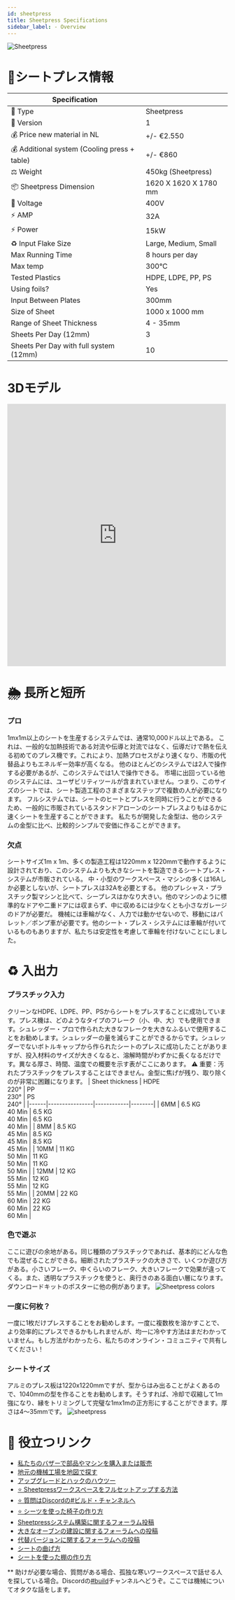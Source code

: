 ```yaml
---
id: sheetpress 
title: Sheetpress Specifications 
sidebar_label: - Overview 
---
```

<style> 
:root { 
  --highlight: #f29094; 
  --hover: #f29094; 
} 
</style> 

![Sheetpress](assets/build/sheetpress.jpg) 

# 📓シートプレス情報 

| Specification                                 |             | 
|--------------------------------------|-----------------------| 
| 📓 Type                               | Sheetpress              | 
| 💎 Version                            | 1                     | 
| 💰 Price new material in NL            | +/- €2.550                | 
| 💰 Additional system (Cooling press + table)   | +/- €860                  | 
| ⚖️ Weight                             | 450kg (Sheetpress)    | 
| 📦 Sheetpress Dimension               | 1620 X 1620 X 1780 mm | 
| 🔌 Voltage                            | 400V                  | 
| ⚡️ AMP                                | 32A                   | 
| ⚡️ Power                              | 15kW                 | 
| ♻️ Input Flake Size                   | Large, Medium, Small  | 
| Max Running Time                     | 8 hours per day       | 
| Max temp                             | 300°C                 | 
| Tested Plastics                      | HDPE, LDPE, PP, PS    | 
| Using foils?                         | Yes                   | 
| Input Between Plates                 | 300mm                 | 
| Size of Sheet                        | 1000 x 1000 mm        | 
| Range of Sheet Thickness             | 4 - 35mm              | 
| Sheets Per Day (12mm)                | 3                    | 
| Sheets Per Day with full system (12mm)  | 10                    | 
# 3Dモデル 

<iframe width="500" height="600" src="https://b2b.partcommunity.com/community/partcloud/embedded.html?route=embedded-viewer&name=Hot+Press+v1&model_id=96613&portal=b2b&noAutoload=true&autoRotate=false&hideMenu=true&topColor=%23FFFFFF&bottomColor=%23ffffff&cameraParams=false&varsettransfer=" frameborder="0" id="EmbeddedView-Iframe-96613" allowfullscreen></iframe> 

# 🌦 長所と短所 

### プロ 
1mx1m以上のシートを生産するシステムでは、通常10,000ドル以上である。 
これは、一般的な加熱技術である対流や伝導と対流ではなく、伝導だけで熱を伝える初めてのプレス機です。これにより、加熱プロセスがより速くなり、市販の代替品よりもエネルギー効率が高くなる。 
他のほとんどのシステムでは2人で操作する必要があるが、このシステムでは1人で操作できる。  市場に出回っている他のシステムには、ユーザビリティツールが含まれていません。つまり、このサイズのシートでは、シート製造工程のさまざまなステップで複数の人が必要になります。 
フルシステムでは、シートのヒートとプレスを同時に行うことができるため、一般的に市販されているスタンドアローンのシートプレスよりもはるかに速くシートを生産することができます。 
私たちが開発した金型は、他のシステムの金型に比べ、比較的シンプルで安価に作ることができます。 

### 欠点 
シートサイズ1m x 1m、多くの製造工程は1220mm x 1220mmで動作するように設計されており、このシステムよりも大きなシートを製造できるシートプレス・システムが市販されている。 
中・小型のワークスペース・マシンの多くは16Aしか必要としないが、シートプレスは32Aを必要とする。 
他のプレシャス・プラスチック製マシンと比べて、シープレスはかなり大きい。他のマシンのように標準的なドアや二重ドアには収まらず、中に収めるには少なくとも小さなガレージのドアが必要だ。 
機械には車輪がなく、人力では動かせないので、移動にはパレット／ポンプ車が必要です。他のシート・プレス・システムには車輪が付いているものもありますが、私たちは安定性を考慮して車輪を付けないことにしました。 
# ♻️ 入出力 
### プラスチック入力 

クリーンなHDPE、LDPE、PP、PSからシートをプレスすることに成功しています。プレス機は、どのようなタイプのフレーク（小、中、大）でも使用できます。シュレッダー・プロで作られた大きなフレークを大きなふるいで使用することをお勧めします。シュレッダーの量を減らすことができるからです。シュレッダーでないボトルキャップから作られたシートのプレスに成功したことがありますが、投入材料のサイズが大きくなると、溶解時間がわずかに長くなるだけです。異なる厚さ、時間、温度での概要を示す表がここにあります。 
⚠️ 重要：汚れたプラスチックをプレスすることはできません。金型に焦げが残り、取り除くのが非常に困難になります。 
 |  Sheet thickness    | HDPE  <br> 220°    | PP <br>  230°   | PS <br> 240°  | 
 |------|----------------|------------|--------| 
 | 6MM  | 6.5 KG <br> 40 Min   | 6.5 KG <br> 40 Min     | 6.5 KG <br> 40 Min   | 
 | 8MM  | 8.5 KG <br> 45 Min   | 8.5 KG <br> 45 Min     | 8.5 KG <br> 45 Min   | 
 | 10MM | 11 KG <br> 50 Min    | 11 KG <br> 50 Min      | 11 KG <br> 50 Min    | 
 | 12MM | 12 KG <br> 55 Min    | 12 KG <br> 55 Min      | 12 KG <br> 55 Min    | 
 | 20MM | 22 KG <br> 60 Min    | 22 KG <br> 60 Min      | 22 KG <br> 60 Min     | 
### 色で遊ぶ 
ここに遊びの余地がある。同じ種類のプラスチックであれば、基本的にどんな色でも混ぜることができる。細断されたプラスチックの大きさで、いくつか遊び方がある。小さいフレーク、中くらいのフレーク、大きいフレークで効果が違ってくる。また、透明なプラスチックを使うと、奥行きのある面白い層になります。ダウンロードキットのポスターに他の例があります。 
![Sheetpress colors](assets/build/sheetpress-colors.jpg) 
### 一度に何枚？ 
一度に1枚だけプレスすることをお勧めします。一度に複数枚を溶かすことで、より効率的にプレスできるかもしれませんが、均一に冷やす方法はまだわかっていません。もし方法がわかったら、私たちのオンライン・コミュニティで共有してください！   
### シートサイズ 
アルミのプレス板は1220x1220mmですが、型からはみ出ることがよくあるので、1040mmの型を作ることをお勧めします。そうすれば、冷却で収縮して1m強になり、縁をトリミングして完璧な1mx1mの正方形にすることができます。厚さは4～35mmです。 
![sheetpress](assets/build/sheetpress-sheets.jpg) 
# 🙌 役立つリンク 
* [私たちのバザーで部品やマシンを購入または販売](https://bazar.preciousplastic.com) 
* [地元の機械工場を地図で探す](https://community.preciousplastic.com/map) 
* [アップグレードとハックのハウツー](https://community.preciousplastic.com/how-to) 
* [⭐️ Sheetpressワークスペースをフルセットアップする方法](spaces/sheetpress.md) 
* [⭐️ 質問はDiscordの#ビルド・チャンネルへ](https://discordapp.com/invite/XQDmQVT) 
* [⭐️ シーツを使った椅子の作り方](https://community.preciousplastic.com/how-to/make-a-chair-with-bent-sheets) 
* [Sheetpressシステム構築に関するフォーラム投稿](https://davehakkens.nl/community/forums/topic/v4-sheet-press-system/) 
* [大きなオーブンの建設に関するフォーラムへの投稿](https://davehakkens.nl/community/forums/topic/sheet-press-mould-oven/) 
* [代替バージョンに関するフォーラムへの投稿](https://davehakkens.nl/community/forums/topic/v4-sheet-press-system/) 
* [シートの曲げ方](https://community.preciousplastic.com/how-to/bend-plastic-sheets) 
* [シートを使った棚の作り方](https://community.preciousplastic.com/how-to/make-a-shelving-system) 

** 助けが必要な場合、質問がある場合、孤独な寒いワークスペースで話せる人を探している場合。Discordの[#build](https://discordapp.com/invite/XQDmQVT)チャンネルへどうぞ。ここでは機械についてオタクな話をします。 
